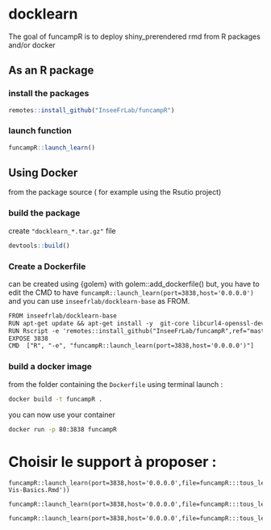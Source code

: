 
<!-- README.md is generated from README.Rmd. Please edit that file -->

# docklearn

<!-- badges: start -->

<!-- badges: end -->

The goal of funcampR is to deploy shiny\_prerendered rmd from R packages
and/or docker

## As an R package

### install the packages

``` r
remotes::install_github("InseeFrLab/funcampR")
```

### launch function

``` r
funcampR::launch_learn()
```

## Using Docker

from the package source ( for example using the Rsutio project)

### build the package

create `"docklearn_*.tar.gz"` file

``` r
devtools::build()
```

### Create a Dockerfile

can be created using {golem} with golem::add\_dockerfile() but, you have
to edit the CMD to have
`funcampR::launch_learn(port=3838,host='0.0.0.0')` and you can use
`inseefrlab/docklearn-base` as FROM.

``` txt
FROM inseefrlab/docklearn-base
RUN apt-get update && apt-get install -y  git-core libcurl4-openssl-dev libssl-dev libxml2-dev make pandoc zlib1g-dev pandoc-citeproc
RUN Rscript -e 'remotes::install_github("InseeFrLab/funcampR",ref="master",upgrade = "never")'
EXPOSE 3838
CMD  ["R", "-e", "funcampR::launch_learn(port=3838,host='0.0.0.0')"]
```

### build a docker image

from the folder containing the `Dockerfile` using terminal launch :

``` bash
docker build -t funcampR .
```

you can now use your container

``` bash
docker run -p 80:3838 funcampR
```

# Choisir le support à proposer :

    funcampR::launch_learn(port=3838,host='0.0.0.0',file=funcampR:::tous_les_programmes('02-Vis-Basics.Rmd'))

    funcampR::launch_learn(port=3838,host='0.0.0.0',file=funcampR:::tous_les_programmes('chapitre1.Rmd'))

    funcampR::launch_learn(port=3838,host='0.0.0.0',file=funcampR:::tous_les_programmes('chapitre2.Rmd'))
